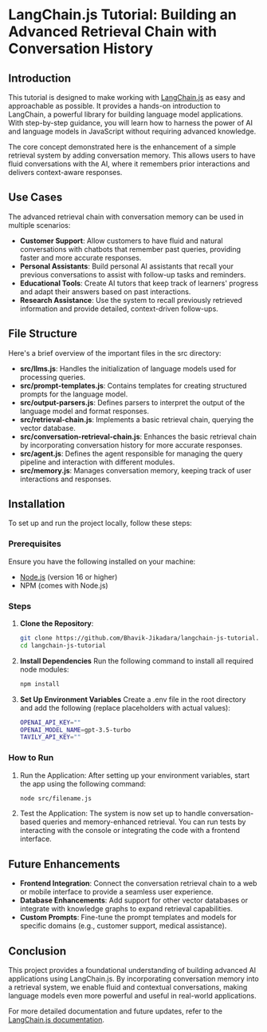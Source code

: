 # LangChain.js Tutorial: Building an Advanced Retrieval Chain with Conversation History

## Introduction

This tutorial is designed to make working with [LangChain.js](https://js.langchain.com/docs/introduction/) as easy and approachable as possible. It provides a hands-on introduction to LangChain, a powerful library for building language model applications. With step-by-step guidance, you will learn how to harness the power of AI and language models in JavaScript without requiring advanced knowledge.

The core concept demonstrated here is the enhancement of a simple retrieval system by adding conversation memory. This allows users to have fluid conversations with the AI, where it remembers prior interactions and delivers context-aware responses.

## Use Cases

The advanced retrieval chain with conversation memory can be used in multiple scenarios:

- **Customer Support**: Allow customers to have fluid and natural conversations with chatbots that remember past queries, providing faster and more accurate responses.
- **Personal Assistants**: Build personal AI assistants that recall your previous conversations to assist with follow-up tasks and reminders.
- **Educational Tools**: Create AI tutors that keep track of learners' progress and adapt their answers based on past interactions.
- **Research Assistance**: Use the system to recall previously retrieved information and provide detailed, context-driven follow-ups.

## File Structure

Here's a brief overview of the important files in the src directory:

- **src/llms.js**: Handles the initialization of language models used for processing queries.
- **src/prompt-templates.js**: Contains templates for creating structured prompts for the language model.
- **src/output-parsers.js**: Defines parsers to interpret the output of the language model and format responses.
- **src/retrieval-chain.js**: Implements a basic retrieval chain, querying the vector database.
- **src/conversation-retrieval-chain.js**: Enhances the basic retrieval chain by incorporating conversation history for more accurate responses.
- **src/agent.js**: Defines the agent responsible for managing the query pipeline and interaction with different modules.
- **src/memory.js**: Manages conversation memory, keeping track of user interactions and responses.

## Installation

To set up and run the project locally, follow these steps:

### Prerequisites

Ensure you have the following installed on your machine:

- [Node.js](https://nodejs.org/) (version 16 or higher)
- NPM (comes with Node.js)

### Steps

1. **Clone the Repository**:

    ```bash
    git clone https://github.com/Bhavik-Jikadara/langchain-js-tutorial.git
    cd langchain-js-tutorial
    ```

2. **Install Dependencies**
Run the following command to install all required node modules:

    ```bash
    npm install
    ```

3. **Set Up Environment Variables**
Create a .env file in the root directory and add the following (replace placeholders with actual values):

    ```bash
    OPENAI_API_KEY=""
    OPENAI_MODEL_NAME=gpt-3.5-turbo
    TAVILY_API_KEY=""
    ```

### How to Run

1. Run the Application:
After setting up your environment variables, start the app using the following command:

    ```bash
    node src/filename.js
    ```

2. Test the Application:
The system is now set up to handle conversation-based queries and memory-enhanced retrieval. You can run tests by interacting with the console or integrating the code with a frontend interface.

## Future Enhancements

- **Frontend Integration**: Connect the conversation retrieval chain to a web or mobile interface to provide a seamless user experience.
- **Database Enhancements**: Add support for other vector databases or integrate with knowledge graphs to expand retrieval capabilities.
- **Custom Prompts**: Fine-tune the prompt templates and models for specific domains (e.g., customer support, medical assistance).

## Conclusion

This project provides a foundational understanding of building advanced AI applications using LangChain.js. By incorporating conversation memory into a retrieval system, we enable fluid and contextual conversations, making language models even more powerful and useful in real-world applications.

For more detailed documentation and future updates, refer to the [LangChain.js documentation](https://js.langchain.com/docs/introduction/).
